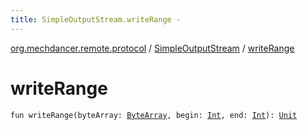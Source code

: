 ```yaml
---
title: SimpleOutputStream.writeRange - 
---
```


[org.mechdancer.remote.protocol](../index.html) / [SimpleOutputStream](index.html) / [writeRange](./write-range.html)

# writeRange

`fun writeRange(byteArray: `[`ByteArray`](https://kotlinlang.org/api/latest/jvm/stdlib/kotlin/-byte-array/index.html)`, begin: `[`Int`](https://kotlinlang.org/api/latest/jvm/stdlib/kotlin/-int/index.html)`, end: `[`Int`](https://kotlinlang.org/api/latest/jvm/stdlib/kotlin/-int/index.html)`): `[`Unit`](https://kotlinlang.org/api/latest/jvm/stdlib/kotlin/-unit/index.html)